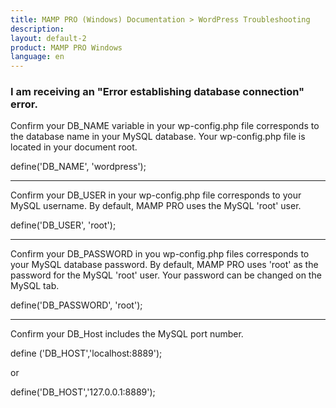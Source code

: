 ```yaml
---
title: MAMP PRO (Windows) Documentation > WordPress Troubleshooting
description: 
layout: default-2
product: MAMP PRO Windows
language: en
---
```


### I am receiving an "Error establishing database connection" error.

Confirm your DB_NAME variable in your wp-config.php file corresponds to the database name in your MySQL database. Your wp-config.php file is located in your document root.

define('DB_NAME', 'wordpress');

---

Confirm your DB_USER in your wp-config.php file corresponds to your MySQL username. By default, MAMP PRO uses the MySQL 'root' user.

define('DB_USER', 'root');

---

Confirm your DB_PASSWORD in you wp-config.php files corresponds to your MySQL database password. By default, MAMP PRO uses 'root' as the password for the MySQL 'root' user. Your password can be changed on the MySQL tab.

define('DB_PASSWORD', 'root');

---

Confirm your DB_Host includes the MySQL port number.

define ('DB_HOST','localhost:8889');

or

define('DB_HOST','127.0.0.1:8889');
